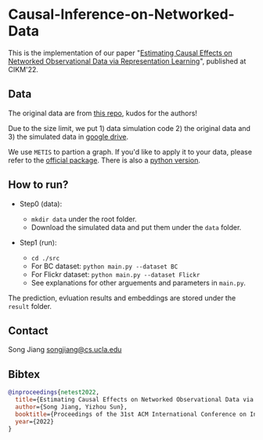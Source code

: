 # Causal-Inference-on-Networked-Data


This is the implementation of our paper "[Estimating Causal Effects on Networked Observational Data via Representation Learning](https://songjiang0909.github.io/pdf/cikm_causal.pdf)", published at CIKM'22.



Data
-----------------

The original data are from [this repo](https://github.com/rguo12/network-deconfounder-wsdm20), kudos for the authors!

Due to the size limit, we put 1) data simulation code 2) the original data and 3) the simulated data in [google drive](https://drive.google.com/drive/folders/1jHjebKNSu-Kdrr-HKj73hkdpMj-1DS7-?usp=sharing).

We use `METIS` to partion a graph. If you'd like to apply it to your data, please refer to the [official package](http://glaros.dtc.umn.edu/gkhome/metis/metis/overview). There is also a [python version](https://metis.readthedocs.io/en/latest/#installation).

How to run?
-----------------

* Step0 (data): 
	* `mkdir data` under the root folder.
	* Download the simulated data and put them under the `data` folder.

* Step1 (run):
	* `cd ./src`
	* For BC dataset: `python main.py --dataset BC`
	* For Flickr dataset: `python main.py --dataset Flickr`
	* See explanations for other arguements and parameters in `main.py`.

The prediction, evluation results and embeddings are stored under the `result` folder.



Contact
----------------------
Song Jiang <songjiang@cs.ucla.edu>


Bibtex
----------------------

```bibtex
@inproceedings{netest2022,
  title={Estimating Causal Effects on Networked Observational Data via Representation Learning},
  author={Song Jiang, Yizhou Sun},
  booktitle={Proceedings of the 31st ACM International Conference on Information & Knowledge Management},
  year={2022}
}
```
